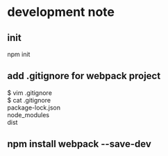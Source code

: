 

# development note
## init
npm init

## add .gitignore for webpack project
$ vim .gitignore  
$ cat .gitignore  
package-lock.json  
node_modules  
dist  

## npm install webpack --save-dev
